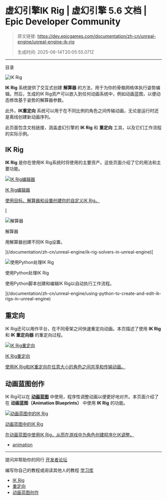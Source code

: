 # 虚幻引擎IK Rig | 虚幻引擎 5.6 文档 | Epic Developer Community

> 原文链接: https://dev.epicgames.com/documentation/zh-cn/unreal-engine/unreal-engine-ik-rig
> 
> 生成时间: 2025-06-14T20:05:55.071Z

---

目录

![IK Rig](https://dev.epicgames.com/community/api/documentation/image/2cd7d61a-c7bf-4d7a-9711-7e6a949db81d?resizing_type=fill&width=1920&height=335)

**IK Rig** 系统提供了交互式创建 **解算器** 的方法，用于为你的骨骼网格体执行姿势编辑。然后，生成的IK Rig资产可以嵌入到任何动画系统中，例如动画蓝图，以便动态修改基于姿势的解算器参数。

此外，**IK重定向** 系统可以用于在不同比例的角色之间传输动画，无论是运行时还是离线创建新动画序列。

此页面包含文档链接，涵盖虚幻引擎的 **IK Rig** 和 **重定向** 工具，以及它们工作流程的实际示例。

## IK Rig

**IK Rig** 是你在使用IK Rig系统时将使用的主要资产。这些页面介绍了它的用法和主要功能。

[](/documentation/zh-cn/unreal-engine/ik-rig-in-unreal-engine)

[![IK Rig编辑器](https://d1iv7db44yhgxn.cloudfront.net/documentation/images/548aa8c1-f170-4a6c-bc82-d57240066fcc/topicimage.png)](/documentation/zh-cn/unreal-engine/ik-rig-in-unreal-engine)

[IK Rig编辑器](/documentation/zh-cn/unreal-engine/ik-rig-in-unreal-engine)

[使用目标、解算器和设置创建你的自定义IK Rig。](/documentation/zh-cn/unreal-engine/ik-rig-in-unreal-engine)

[

![解算器](images/static/document_list/empty_thumbnail.svg)

解算器

用解算器创建不同IK Rig设置。





](/documentation/zh-cn/unreal-engine/ik-rig-solvers-in-unreal-engine)[

![使用Python处理IK Rig](images/static/document_list/empty_thumbnail.svg)

使用Python处理IK Rig

使用Python脚本创建和编辑IK Rig以自动执行工作流程。





](/documentation/zh-cn/unreal-engine/using-python-to-create-and-edit-ik-rigs-in-unreal-engine)

## 重定向

IK Rig还可以用作平台，在不同骨架之间快速重定向动画。本页描述了使用 **IK Rig** 和 **IK 重定向器** 的重定向过程。

[](/documentation/zh-cn/unreal-engine/ik-rig-animation-retargeting-in-unreal-engine)

[![IK Rig重定向](https://d1iv7db44yhgxn.cloudfront.net/documentation/images/7afd3aaf-44f9-4f78-af60-b550c91251c1/topicimage.png)](/documentation/zh-cn/unreal-engine/ik-rig-animation-retargeting-in-unreal-engine)

[IK Rig重定向](/documentation/zh-cn/unreal-engine/ik-rig-animation-retargeting-in-unreal-engine)

[使用IK Rig和IK重定向在任意大小的角色之间共享和传输动画。](/documentation/zh-cn/unreal-engine/ik-rig-animation-retargeting-in-unreal-engine)

## 动画蓝图创作

IK Rig可以在 **[动画蓝图](/documentation/zh-cn/unreal-engine/animation-blueprints-in-unreal-engine)** 中使用，程序性调整动画以便更好地对齐。本页面介绍了在 **动画蓝图（Animation Blueprints）** 中使用 **IK Rig** 的功能。

[](/documentation/zh-cn/unreal-engine/ik-rig-in-animation-blueprints-in-unreal-engine)

[![动画蓝图中的IK Rig](https://d1iv7db44yhgxn.cloudfront.net/documentation/images/71a84809-8f53-4e7b-8f52-4cc0378abe55/topicimage.png)](/documentation/zh-cn/unreal-engine/ik-rig-in-animation-blueprints-in-unreal-engine)

[动画蓝图中的IK Rig](/documentation/zh-cn/unreal-engine/ik-rig-in-animation-blueprints-in-unreal-engine)

[在动画蓝图中使用IK Rig，从而在游戏中为角色创建程序化IK调整。](/documentation/zh-cn/unreal-engine/ik-rig-in-animation-blueprints-in-unreal-engine)

-   [animation](https://dev.epicgames.com/community/search?query=animation)

* * *

提问并帮助你的同行 [开发者论坛](https://forums.unrealengine.com/categories?tag=unreal-engine)

编写你自己的教程或阅读其他人的教程 [学习库](https://dev.epicgames.com/community/unreal-engine/learning)

-   [IK Rig](/documentation/zh-cn/unreal-engine/unreal-engine-ik-rig#ikrig)
-   [重定向](/documentation/zh-cn/unreal-engine/unreal-engine-ik-rig#%E9%87%8D%E5%AE%9A%E5%90%91)
-   [动画蓝图创作](/documentation/zh-cn/unreal-engine/unreal-engine-ik-rig#%E5%8A%A8%E7%94%BB%E8%93%9D%E5%9B%BE%E5%88%9B%E4%BD%9C)